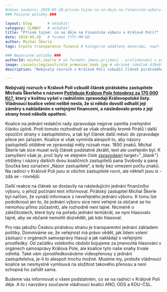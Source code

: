 ```yaml
---
#název souboru: 2019-05-20-prisne-tajne-co-se-deje-na-financnim-vyboru-v-kr-poli.md
### Povinné položky ###

layout: blog       # nešahat!
category: CLANKY   # nešahat!
title: "Přísně tajné: co se děje na Finančním výboru v Králově Poli?"
date: 2019-05-20   # formát YYYY-MM-DD
author: Michal Škerle
tags: krpole transparence finance # kategorie odděleny mezerami, např. volby zemědělství životní-prostředí piráti (viz https://jihomoravsky.pirati.cz/tags/)

### Nepovinné položky ###
authorId: michal.skerle # ve formátu jmeno.prijmeni - prolinkování s profilem přes uid
image: /assets/img/posts/old_armenian_book.jpg # obrázek ideálně 420x677px minifikovaný přes https://tinypng.com/
description: "Nebývalý rozruch v Králově Poli vzbudil článek pirátského zastupitele Michala Škerleho s názvem Potřebuje Královo Pole fotoobraz za 170 000 Kč?, který v květnu vyšel v radničním zpravodaji Královopolské listy."

---
```


**Nebývalý rozruch v Králově Poli vzbudil článek pirátského zastupitele Michala Škerleho s názvem [Potřebuje Královo Pole fotoobraz za 170 000 Kč?](https://jihomoravsky.pirati.cz/tiskove-zpravy/fotobraz-za-170000.html), který v květnu vyšel v radničním zpravodaji Královopolské listy. Vládnoucí koalice velmi nelibě nesla, že si někdo dovolil odhalit její záměry s nakládáním s veřejnými financemi, a následovalo proto z její strany hned několik opatření.**

Koalice na jednání redakční rady zpravodaje nejprve zamítla zveřejnění článku úplně. Proti tomuto rozhodnutí se však ohradily kromě Pirátů i další opoziční strany v zastupitelstvu, a tak byl článek další měsíc do zpravodaje přece jen zařazen. Koalice si však vymínila alespoň to, aby názory zastupitelů otištěné ve zpravodaji měly rozsah max. 1850 znaků. Michal Škerle tak sice musel svůj článek podstatně zkrátit, text ale uveřejněn byl. K zamyšlení však je, proč byly ve stejném čísle [zpravodaje](https://www.kralovopole.brno.cz/assets/File.ashx?id_org=80903&id_dokumenty=625312&fbclid=IwAR2ii61Ryn3a703E6xx_BX6PQpFphTLttaJ0gbHKJb20cn2uK0qF0ARz-po){:target="_blank"} otištěny i názory dalších dvou koaličních zastupitelů pana Svobody a pana Součka bez označení „Názor zastupitele“, a tedy bez omezení počtu znaků. Na radnici v Králově Poli jsou si všichni zastupitelé rovni, ale někteří jsou si - zdá se - rovnější.

Další reakce na článek se dostavily na následujícím jednání finančního výboru, o jehož počínání text informoval. Pirátský zastupitel Michal Škerle byl nařčen, že vynáší informace z neveřejného jednání výboru. K tomu lze podotknout jen to, že jednání výboru sice není veřejné (a občané se ho nemohou přímo zúčastnit), ale rozhodně není tajné. Nicméně o záležitostech, které byly na pořadu jednání tentokrát, se nyní hlasovalo tajně, aby se občané nemohli dozvědět, jak kdo hlasoval. 

Pro nás jakožto Českou pirátskou stranu je transparentní jednání základem politiky. Domníváme se, že veřejnost má právo vědět, jak lidem volení zástupci v orgánech samosprávy hlasují a jak nakládají s veřejnými prostředky. Od začátku volebního období bojujeme za jmenovitá hlasování v orgánech samosprávy Králova Pole, ale koalice tyto naše snahy trvale odmítá. Také vám zprostředkováváme videopřenosy z jednání zastupitelstva, je-li to alespoň trochu možné. Musíme my, protože vládnoucí koalice se nesmyslně vymlouvá na složitost takového přenosu a není schopná ho zařídit sama. 

Budeme vás informovat o všem podstatném, co se na radnici v Králově Poli děje. A to i navzdory současné vládnoucí koalici ANO, ODS a KDU-ČSL. 
